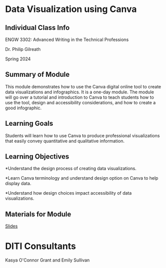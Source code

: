 <h1>Data Visualization using Canva</h1>

<h2>Individual Class Info</h2>

ENGW 3302: Advanced Writing in the Technical Professions

Dr. Philip Gilreath

Spring 2024

<h2>Summary of Module</h2>

This module demonstrates how to use the Canva digital online tool to create data visualizations and infographics. It is a one-day module. The module will go over a tutorial and introduction to Canva to teach students how to use the tool, design and accessibility considerations, and how to create a good infographic. 

<h2>Learning Goals</h2>

Students will learn how to use Canva to produce professional visualizations that easily convey quantitative and qualitative information.

<h2>Learning Objectives</h2>

*Understand the design process of creating data visualizations.

*Learn Canva terminology and understand design option on Canva to help display data.

*Understand how design choices impact accessibility of data visualizations.

<h2>Materials for Module</h2>


[Slides](https://github.com/NULabNortheastern/digitalassignmentshowcase/blob/c54ab8118e17f3e957872eb4ed16c936e3a01dc3/data-visualization/sp24-gilreath-engw3307-infographics/SP24-Gilreath-Canva-Slides.pdf)


<h1>DITI Consultants</h1>

Kasya O'Connor Grant and Emily Sullivan
